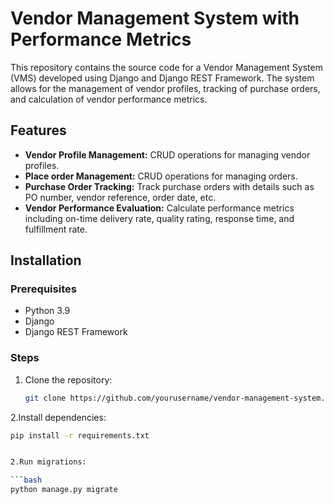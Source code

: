 # Vendor Management System with Performance Metrics

This repository contains the source code for a Vendor Management System (VMS) developed using Django and Django REST Framework. The system allows for the management of vendor profiles, tracking of purchase orders, and calculation of vendor performance metrics.

## Features

- **Vendor Profile Management:** CRUD operations for managing vendor profiles.
- **Place order Management:** CRUD operations for managing orders.
- **Purchase Order Tracking:** Track purchase orders with details such as PO number, vendor reference, order date, etc.
- **Vendor Performance Evaluation:** Calculate performance metrics including on-time delivery rate, quality rating, response time, and fulfillment rate.

## Installation

### Prerequisites

- Python 3.9
- Django
- Django REST Framework

### Steps

1. Clone the repository:

   ```bash
   git clone https://github.com/yourusername/vendor-management-system.git

2.Install dependencies:

   ```bash
   pip install -r requirements.txt


2.Run migrations:

   ```bash
   python manage.py migrate




